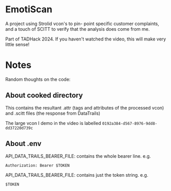 

# EmotiScan

A project using Strolid vcon's to pin- point specific customer complaints, and a touch of SCITT to verify that the analysis does come from me.

Part of TADHack 2024. If you haven't watched the video, this will make very little sense!


# Notes

Random thoughts on the code:

## About cooked directory

This contains the resultant .attr (tags and attributes of the processed vcon) and .scitt files (the response from DataTrails)

The large vcon I demo in the video is labelled `0192a384-d567-8976-9dd8-dd37220d739c`


## About .env

API_DATA_TRAILS_BEARER_FILE: contains the whole bearer line. e.g.

```
Authorization: Bearer $TOKEN
```
API_DATA_TRAILS_BEARER_FILE: contains just the token string. e.g.

```
$TOKEN
```
